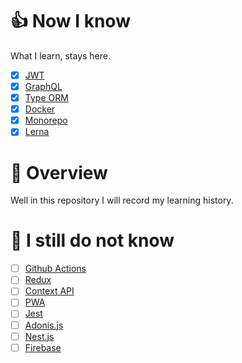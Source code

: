 # 👍 Now I know

What I learn, stays here.

- [x] [JWT](https://jwt.io/)
- [x] [GraphQL](https://graphql.org/)
- [x] [Type ORM](https://typeorm.io)
- [x] [Docker](https://www.docker.com/)
- [x] [Monorepo]()
- [x] [Lerna](https://lerna.js.org/)

# 🚀 Overview

Well in this repository I will record my learning history.

# 🤔 I still do not know

- [ ] [Github Actions](https://github.com/features/actions)
- [ ] [Redux](https://redux.js.org/)
- [ ] [Context API](https://reactjs.org/docs/context.html)
- [ ] [PWA](https://web.dev/progressive-web-apps/)
- [ ] [Jest](https://jestjs.io/)
- [ ] [Adonis.js](https://adonisjs.com/)
- [ ] [Nest.js](https://nestjs.com/)
- [ ] [Firebase](https://firebase.google.com/)
